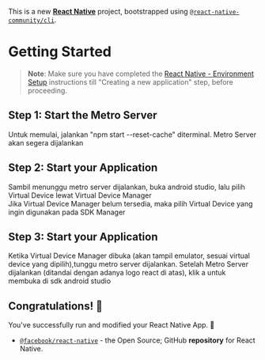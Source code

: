 This is a new [**React Native**](https://reactnative.dev) project, bootstrapped using [`@react-native-community/cli`](https://github.com/react-native-community/cli).

# Getting Started

>**Note**: Make sure you have completed the [React Native - Environment Setup](https://reactnative.dev/docs/environment-setup) instructions till "Creating a new application" step, before proceeding.

## Step 1: Start the Metro Server

Untuk memulai, jalankan "npm start --reset-cache" diterminal. Metro Server akan segera dijalankan 

## Step 2: Start your Application

Sambil menunggu metro server dijalankan, buka android studio, lalu pilih Virtual Device lewat Virtual Device Manager <br/>
Jika Virtual Device Manager belum tersedia, maka pilih Virtual Device yang ingin digunakan pada SDK Manager

## Step 3: Start your Application

Ketika Virtual Device Manager dibuka (akan tampil emulator, sesuai virtual device yang dipilih),tunggu metro server dijalankan.
Setelah Metro Server dijalankan (ditandai dengan adanya logo react di atas), klik a untuk membuka di sdk android studio

## Congratulations! :tada:

You've successfully run and modified your React Native App. :partying_face:
- [`@facebook/react-native`](https://github.com/facebook/react-native) - the Open Source; GitHub **repository** for React Native.
